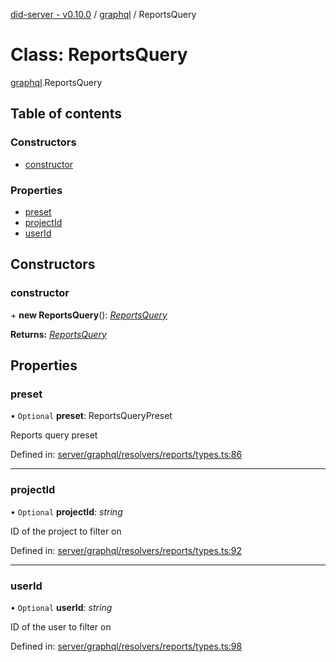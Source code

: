 [did-server - v0.10.0](../README.md) / [graphql](../modules/graphql.md) / ReportsQuery

# Class: ReportsQuery

[graphql](../modules/graphql.md).ReportsQuery

## Table of contents

### Constructors

- [constructor](graphql.reportsquery.md#constructor)

### Properties

- [preset](graphql.reportsquery.md#preset)
- [projectId](graphql.reportsquery.md#projectid)
- [userId](graphql.reportsquery.md#userid)

## Constructors

### constructor

\+ **new ReportsQuery**(): [*ReportsQuery*](graphql.reportsquery.md)

**Returns:** [*ReportsQuery*](graphql.reportsquery.md)

## Properties

### preset

• `Optional` **preset**: ReportsQueryPreset

Reports query preset

Defined in: [server/graphql/resolvers/reports/types.ts:86](https://github.com/Puzzlepart/did/blob/dev/server/graphql/resolvers/reports/types.ts#L86)

___

### projectId

• `Optional` **projectId**: *string*

ID of the project to filter on

Defined in: [server/graphql/resolvers/reports/types.ts:92](https://github.com/Puzzlepart/did/blob/dev/server/graphql/resolvers/reports/types.ts#L92)

___

### userId

• `Optional` **userId**: *string*

ID of the user to filter on

Defined in: [server/graphql/resolvers/reports/types.ts:98](https://github.com/Puzzlepart/did/blob/dev/server/graphql/resolvers/reports/types.ts#L98)
